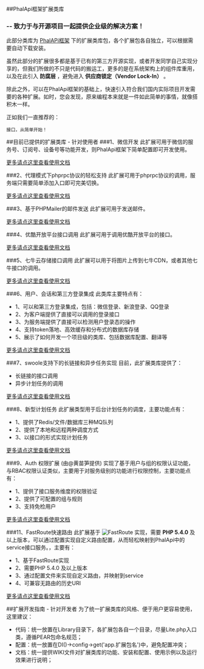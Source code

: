 ##PhalApi框架扩展类库
### -- 致力于与开源项目一起提供企业级的解决方案！
此部分类库为 [PhalAPi框架](http://git.oschina.net/dogstar/PhalApi) 下的扩展类库包，各个扩展包各自独立，可以根据需要自动下载安装。
  
虽然此部分的扩展很多都是基于已有的第三方开源实现，或者开发同学自己实现分享的，但我们所做的不只是代码的搬运工，更多的是在系统架构上的组件库重用，以及在此引入 **防腐层** ，避免进入 **供应商锁定（Vendor Lock-In）** 。  
  
除此之外，可以在PhalApi框架的基础上，快速引入符合我们国内实际项目开发需要的各种扩展。如时，您会发现，原来编程本来就是一件如此简单的事情，就像搭积木一样。  

  
正如我们一直推荐的：
```
接口，从简单开始！
```
  
##目前已提供的扩展类库 - 针对使用者
###1、微信开发
此扩展可用于微信的服务号、订阅号、设备号等功能开发，则PhalApi框架下简单配置即可开发使用。  

 [更多请点这里查看使用文档](http://git.oschina.net/dogstar/PhalApi/wikis/%5B3.1%5D-%E6%89%A9%E5%B1%95%E7%B1%BB%E5%BA%93%EF%BC%9A%E5%BE%AE%E4%BF%A1%E5%BC%80%E5%8F%91)
 
###2、代理模式下phprpc协议的轻松支持
此扩展可用于phprpc协议的调用，服务端只需要简单添加入口即可完美切换。  
  
 [更多请点这里查看使用文档](http://git.oschina.net/dogstar/PhalApi/wikis/%5B3.2%5D-%E6%89%A9%E5%B1%95%E7%B1%BB%E5%BA%93%EF%BC%9A%E4%BB%A3%E7%90%86%E6%A8%A1%E5%BC%8F%E4%B8%8Bphprpc%E5%8D%8F%E8%AE%AE%E7%9A%84%E8%BD%BB%E6%9D%BE%E6%94%AF%E6%8C%81)
   
###3、基于PHPMailer的邮件发送
 此扩展可用于发送邮件。  
 
  [更多请点这里查看使用文档](http://git.oschina.net/dogstar/PhalApi/wikis/%5B3.3%5D-%E6%89%A9%E5%B1%95%E7%B1%BB%E5%BA%93%EF%BC%9A%E5%9F%BA%E4%BA%8EPHPMailer%E7%9A%84%E9%82%AE%E4%BB%B6%E5%8F%91%E9%80%81)  
  
    
###4、优酷开放平台接口调用
此扩展可用于调用优酷开放平台的接口。
  
  [更多请点这里查看使用文档](http://git.oschina.net/dogstar/PhalApi/wikis/%5B3.4%5D-%E6%89%A9%E5%B1%95%E7%B1%BB%E5%BA%93%EF%BC%9A%E4%BC%98%E9%85%B7%E5%BC%80%E6%94%BE%E5%B9%B3%E5%8F%B0%E6%8E%A5%E5%8F%A3%E8%B0%83%E7%94%A8)  
  
    
###5、七牛云存储接口调用
此扩展可以用于将图片上传到七牛CDN，或者其他七牛接口的调用。  
  
  [更多请点这里查看使用文档](http://git.oschina.net/dogstar/PhalApi/wikis/%5B3.5%5D-%E6%89%A9%E5%B1%95%E7%B1%BB%E5%BA%93%EF%BC%9A%E4%B8%83%E7%89%9B%E4%BA%91%E5%AD%98%E5%82%A8%E6%8E%A5%E5%8F%A3%E8%B0%83%E7%94%A8)

###6、用户、会话和第三方登录集成
此类库主要特点有：
 + 1、可以和第三方登录集成，包括：微信登录、新浪登录、QQ登录
 + 2、为客户端提供了直接可以调用的登录接口
 + 3、为服务端提供了直接可以检测用户登录态的操作
 + 4、支持token落地、高效缓存和分布式的数据库存储  
 + 5、展示了如何开发一个项目级的类库、包括数据库配置、翻译等
  
 [更多请点这里查看使用文档](http://git.oschina.net/dogstar/PhalApi/wikis/%5B3.8%5D-%E6%89%A9%E5%B1%95%E7%B1%BB%E5%BA%93%EF%BC%9A%E7%94%A8%E6%88%B7%E3%80%81%E4%BC%9A%E8%AF%9D%E5%92%8C%E7%AC%AC%E4%B8%89%E6%96%B9%E7%99%BB%E5%BD%95%E9%9B%86%E6%88%90)
  
###7、swoole支持下的长链接和异步任务实现
目前，此扩展类库提供了：
 + 长链接的接口调用
 + 异步计划任务的调用
  
 [更多请点这里查看使用文档](http://git.oschina.net/dogstar/PhalApi/wikis/%5B3.9%5D-%E6%89%A9%E5%B1%95%E7%B1%BB%E5%BA%93%EF%BC%9Aswoole%E6%94%AF%E6%8C%81%E4%B8%8B%E7%9A%84%E9%95%BF%E9%93%BE%E6%8E%A5%E5%92%8C%E5%BC%82%E6%AD%A5%E4%BB%BB%E5%8A%A1%E5%AE%9E%E7%8E%B0)

###8、新型计划任务
此扩展类型用于后台计划任务的调度，主要功能点有：
 + 1、提供了Redis/文件/数据库三种MQ队列
 + 2、提供了本地和远程两种调度方式
 + 3、以接口的形式实现计划任务
  
[更多请点这里查看使用文档](http://git.oschina.net/dogstar/PhalApi/wikis/%5B3.6%5D-%E6%89%A9%E5%B1%95%E7%B1%BB%E5%BA%93%EF%BC%9A%E6%96%B0%E5%9E%8B%E8%AE%A1%E5%88%92%E4%BB%BB%E5%8A%A1)

  
###9、Auth 权限扩展 (由@黄苗笋提供)
实现了基于用户与组的权限认证功能，与RBAC权限认证类似，主要用于对服务级别的功能进行权限控制，主要功能点有：
 + 1、提供了接口服务维度的权限验证
 + 2、提供了可配置的组与规则
 + 3、支持免检用户
 
[更多请点这里查看使用文档](http://git.oschina.net/dogstar/PhalApi-Library/wikis/Auth-%E6%9D%83%E9%99%90%E6%89%A9%E5%B1%95%E4%BD%BF%E7%94%A8%E6%96%87%E6%A1%A3)

###11、FastRoute快速路由
此扩展基于 ![FastRoute](https://github.com/nikic/FastRoute) 实现，需要 **PHP 5.4.0** 及以上版本，可以通过配置实现自定义路由配置，从而轻松映射到PhalApi中的service接口服务。，主要有：

 + 1、基于FastRoute实现
 + 2、需要PHP 5.4.0 及以上版本  
 + 3、通过配置文件来实现自定义路由，并映射到service
 + 4、可兼容无路由的历史URI

 [更多请点这里查看使用文档](http://git.oschina.net/dogstar/PhalApi/wikis/%5B3.11%5D-%E6%89%A9%E5%B1%95%E7%B1%BB%E5%BA%93%EF%BC%9A%E5%9F%BA%E4%BA%8EFastRoute%E7%9A%84%E5%BF%AB%E9%80%9F%E8%B7%AF%E7%94%B1)
 

##扩展开发指南 - 针对开发者
为了统一扩展类库的风格、便于用户更容易使用，这里建议：  

 + 代码：统一放置在Library目录下，各扩展包各自一个目录，尽量Lite.php入口类，遵循PEAR包命名规范；
 + 配置：统一放置在DI()->config->get('app.扩展包名')中，避免配置冲突；
 + 文档：统一提供WIKI文件对扩展类库的功能、安装和配置、使用示例以及运行效果进行说明；